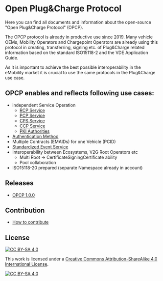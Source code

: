 # Open Plug&Charge Protocol

Here you can find all documents and information about the open-source "Open Plug&Charge Protocol" (OPCP).

The OPCP protocol is already in productive use since 2019. Many vehicle OEMs, Mobility Operators and Chargepoint Operators are already using this protocol in creating, transferring, signing etc. of Plug&Charge related information based on the standard ISO15118-2 and the VDE Application Guide.

As it is important to achieve the best possible interoperability in the eMobility market it is crucial to use the same protocols in the Plug&Charge use case.

## OPCP enables and reflects following use cases:
  - independent Service Operation
    - [RCP Service](./OPCP-1.0.0/docs/components/01_root-certificate-pool.md)
    - [PCP Service](./OPCP-1.0.0/docs/components/02_provisioning-certificate-pool.md)
    - [CPS Service](./OPCP-1.0.0/docs/components/03_certificate-provisioning-service.md)
    - [CCP Service](./OPCP-1.0.0/docs/components/04_contract-certificate-pool.md)
    - [PKI Authorities](./OPCP-1.0.0/docs/components/05_v2g-pki-services.md)
  - [Authentication Method](./OPCP-1.0.0/docs/04_authentication.md)
  - Multiple Contracts (EMAIDs) for one Vehicle (PCID)
  - [Standardized Event Service](./OPCP-1.0.0/docs/components/06_webhook-service.md)
  - Interoperability between Ecosystems, V2G Root Operators etc
    - Multi Root -> CertificateSigningCertificate ability
    - Pool collaboration
  - ISO15118-20 prepared (separate Namespace already in account)

## Releases
  - [OPCP 1.0.0](./OPCP-1.0.0/docs/README.md)

## Contribution
  - [How to contribute](./OPCP-1.0.0/docs/CONTRIBUTION.md)

## License
[![CC BY-SA 4.0][cc-by-sa-shield]][cc-by-sa]

This work is licensed under a [Creative Commons Attribution-ShareAlike 4.0
International License][cc-by-sa].

[![CC BY-SA 4.0][cc-by-sa-image]][cc-by-sa]

[cc-by-sa]: https://creativecommons.org/licenses/by-sa/4.0/
[cc-by-sa-image]: https://licensebuttons.net/l/by-sa/4.0/88x31.png
[cc-by-sa-shield]: https://img.shields.io/badge/License-CC%20BY--SA%204.0-lightgrey.svg
